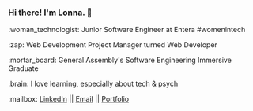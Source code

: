 ### Hi there! I'm Lonna. :slightly_smiling_face:
<p>:woman_technologist: Junior Software Engineer at Entera #womenintech
<p>:zap: Web Development Project Manager turned Web Developer</p>
<p>:mortar_board: General Assembly's Software Engineering Immersive Graduate</p>
<p>:brain: I love learning, especially about tech & psych</p>

<p>:mailbox: <a href="https://www.linkedin.com/in/lonna-lu/">LinkedIn</a> || <a href="mailto:lonna.dev@gmail.com">Email</a> || <a href="https://lonnalu.com/">Portfolio</a> </p>
